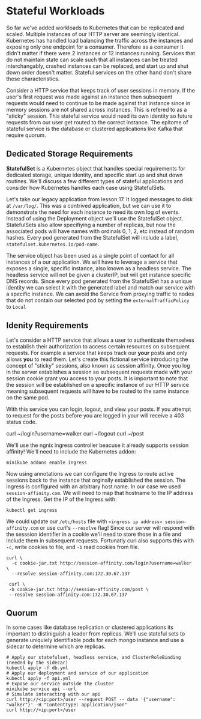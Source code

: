 # Stateful Workloads

So far we've added workloads to Kubernetes that can be replicated and scaled. Multiple instances of our HTTP server are seemingly identical. Kubernetes has handled load balancing the traffic across the instances and exposing only one endpoint for a consumer. Therefore as a consumer it didn't matter if there were 2 instances or 12 instances running. Services that do not maintain state can scale such that all instances can be treated interchangably, crashed instances can be replaced, and start up and shut down order doesn't matter. Stateful services on the other hand don't share these characteristics.

Consider a HTTP service that keeps track of user sessions in memory. If the user's first request was made against an instance then subsequent requests would need to continue to be made against that instance since in memory sessions are not shared across instances. This is refered to as a "sticky" session. This stateful service would need its own identity so future requests from our user get routed to the correct instance. The epitome of stateful service is the database or clustered applications like Kafka that require quorum.

## Dedicated Storage Requirements

**StatefulSet** is a Kubernetes object that handles special requirements for dedicated storage, unique identity, and specific start up and shut down routines. We'll discuss a few different types of stateful applications and consider how Kubernetes handles each case using StatefulSets.

Let's take our legacy application from lesson 17. It logged messages to disk at `/var/log/`. This was a contrived application, but we can use it to demonstrate the need for each instance to need its own log of events. Instead of using the Deployment object we'll use the StatefulSet object. StatefulSets also allow specifiying a number of replicas, but now the associated pods will have names with ordinals 0, 1, 2, etc instead of random hashes. Every pod generated from the StatefulSet will include a label, `statefulset.kubernetes.io/pod-name`.

The service object has been used as a single point of contact for all instances of a our application. We will have to leverage a service that exposes a single, specific instance, also known as a headless service. The headless service will not be given a clusterIP, but will get instance specific DNS records. Since every pod generated from the StatefulSet has a unique identity we can select it with the generated label and match our service with a specific instance. We can avoid the Service from proxying traffic to nodes that do not contain our selected pod by setting the `externalTrafficPolicy` to `Local`

## Idenity Requirements

Let's consider a HTTP service that allows a user to authenticate themselves to establish their authorization to access certain resources on subsequent requests. For example a service that keeps track our **your** posts and only allows **you** to read them. Let's create this fictional service introducing the concept of "sticky" sessions, also known as session affinity. Once you log in the server establishes a session so subsequent requests made with your session cookie grant you access to your posts. It is important to note that the session will be established on a specific instance of our HTTP service meaning subsequent requests will have to be routed to the same instance on the same pod.

With this service you can login, logout, and view your posts. If you attempt to request for the posts before you are logged in your will receive a 403 status code.

curl ~/login?username=walker
curl ~/logout
curl ~/post

We'll use the ngnix ingress controller beacuse it already supports session affinity! We'll need to include the Kubernetes addon:

```
minikube addons enable ingress
```

Now using annotations we can configure the Ingress to route active sessions back to the instance that orginally established the session. The ingress is configured with an arbitrary host name. In our case we used `session-affinity.com`. We will need to map that hostname to the IP address of the Ingress.
Get the IP of the Ingress with:

```
kubectl get ingress
```

We could update our `/etc/hosts` file with `<ingress ip address> session-affinity.com` or use curl's `--resolve` flag!
Since our server will respond with the sesssion identifier in a cookie we'll need to store those in a file and include them in subsequent requests.
Fortunatly curl also supports this with `-c`, write cookies to file, and `-b` read cookies from file.

```
curl \
  -c cookie-jar.txt http://session-affinity.com/login?username=walker \
  --resolve session-affinity.com:172.30.67.137

 curl \
 -b cookie-jar.txt http://session-affinity.com/post \
 --resolve session-affinity.com:172.30.67.137
```

## Quorum

In some cases like database replication or clustered applications its important to distiniguish a leader from replicas. We'll use stateful sets to generate uniquiely identifiable pods for each mongo instance and use a sidecar to determine which are replicas.

```
# Apply our statefulset, headless service, and ClusterRoleBinding (needed by the sidecar)
kubectl apply -f db.yml
# Apply our deployment and service of our application
kubectl apply -f api.yml
# Expose our service outside the cluster
minikube service api --url
# Simulate interacting with our api
curl http://<ip:port>/user --request POST -- data '{"username": "walker"}' -H "ContentType: application/json"
curl http://<ip:port>/user
```

